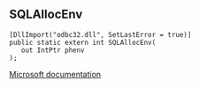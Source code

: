 ## SQLAllocEnv

```
[DllImport("odbc32.dll", SetLastError = true)]
public static extern int SQLAllocEnv(
   out IntPtr phenv
);
```

[Microsoft documentation](https://docs.microsoft.com/en-us/sql/odbc/reference/syntax/sqlallocenv-function)
